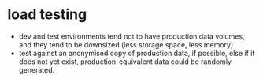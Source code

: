 # load testing

* dev and test environments tend not to have production data volumes, and they tend to be downsized (less storage space, less memory)
* test against an anonymised copy of production data, if possible, else if it does not yet exist, production-equivalent data could be randomly generated.

